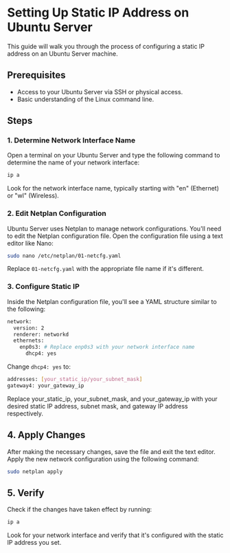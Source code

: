 # Setting Up Static IP Address on Ubuntu Server

This guide will walk you through the process of configuring a static IP address on an Ubuntu Server machine. 

## Prerequisites

- Access to your Ubuntu Server via SSH or physical access.
- Basic understanding of the Linux command line.

## Steps

### 1. Determine Network Interface Name

Open a terminal on your Ubuntu Server and type the following command to determine the name of your network interface:

```bash
ip a
```

Look for the network interface name, typically starting with "en" (Ethernet) or "wl" (Wireless).

### 2. Edit Netplan Configuration

Ubuntu Server uses Netplan to manage network configurations. You'll need to edit the Netplan configuration file. Open the configuration file using a text editor like Nano:

```bash
sudo nano /etc/netplan/01-netcfg.yaml
```
Replace `01-netcfg.yaml` with the appropriate file name if it's different.

### 3. Configure Static IP
Inside the Netplan configuration file, you'll see a YAML structure similar to the following:

```bash
network:
  version: 2
  renderer: networkd
  ethernets:
    enp0s3: # Replace enp0s3 with your network interface name
      dhcp4: yes
```

Change `dhcp4: yes` to:

```bash
addresses: [your_static_ip/your_subnet_mask]
gateway4: your_gateway_ip
```

Replace your_static_ip, your_subnet_mask, and your_gateway_ip with your desired static IP address, subnet mask, and gateway IP address respectively.

## 4. Apply Changes

After making the necessary changes, save the file and exit the text editor. Apply the new network configuration using the following command:

```bash
sudo netplan apply
```

## 5. Verify
Check if the changes have taken effect by running:

```bash
ip a
```

Look for your network interface and verify that it's configured with the static IP address you set.


